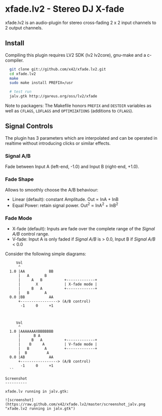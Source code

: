 xfade.lv2 - Stereo DJ X-fade
=============================

xfade.lv2 is an audio-plugin for stereo cross-fading
2 x 2 input channels to 2 output channels.

Install
-------

Compiling this plugin requires LV2 SDK (lv2 lv2core), gnu-make and a c-compiler.

```bash
  git clone git://github.com/x42/xfade.lv2.git
  cd xfade.lv2
  make
  sudo make install PREFIX=/usr

  # test run
  jalv.gtk http://gareus.org/oss/lv2/xfade
```

Note to packagers: The Makefile honors `PREFIX` and `DESTDIR` variables as well
as `CFLAGS`, `LDFLAGS` and `OPTIMIZATIONS` (additions to `CFLAGS`).

Signal Controls
----------------------

The plugin has 3 parameters which are interpolated and can be operated
in realtime without introducing clicks or similar effects.

### Signal A/B
Fade between Input A (left-end, -1.0) and Input B (right-end, +1.0).

### Fade Shape
Allows to smoothly choose the A/B behaviour:

* Linear (default): constant Amplitude.  Out ∝ InA + InB
* Equal Power: retain signal power. Out<sup>2</sup> ∝ InA<sup>2</sup> + InB<sup>2</sup>

### Fade Mode
* X-fade (default): Inputs are fade over the complete range of the _Signal A/B_ control range.
* V-fade: Input A is only faded if _Signal A/B_ is > 0.0, Input B if _Signal A/B_ < 0.0

Consider the following simple diagrams:

```
     Vol
      ^
  1.0 |AA           BB
      |   A       B
      |     A   B          +-------------+
      |       X            | X-fade mode |
      |     B   A          +-------------+
      |   B       A
  0.0 |BB           AA
      +-----------------> (A/B control)
       -1     0     +1



     Vol
      ^
  1.0 |AAAAAAAXBBBBBBB
      |      B A
      |     B   A          +-------------+
      |    B     A         | V-fade mode |
      |   B       A        +-------------+
      |  B         A
  0.0 |AB           AA
      +-----------------> (A/B control)
       -1     0     +1
  ``

Screenshot
----------

xfade.lv running in jalv.gtk:

![screenshot](https://raw.github.com/x42/xfade.lv2/master/screenshot_jalv.png "xfade.lv2 running in jalv.gtk")
